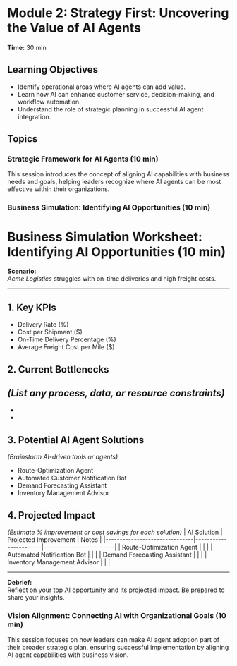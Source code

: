 # Module 2: Strategy First: Uncovering the Value of AI Agents

**Time:** 30 min

## Learning Objectives

*   Identify operational areas where AI agents can add value.
*   Learn how AI can enhance customer service, decision-making, and workflow automation.
*   Understand the role of strategic planning in successful AI agent integration.

## Topics

### Strategic Framework for AI Agents (10 min)

This session introduces the concept of aligning AI capabilities with business needs and goals, helping leaders recognize where AI agents can be most effective within their organizations.

### Business Simulation: Identifying AI Opportunities (10 min)

# Business Simulation Worksheet: Identifying AI Opportunities (10 min)

**Scenario:**  
_Acme Logistics_ struggles with on-time deliveries and high freight costs.

---

## 1. Key KPIs  
- Delivery Rate (%)  
- Cost per Shipment ($)  
- On-Time Delivery Percentage (%)  
- Average Freight Cost per Mile ($)

## 2. Current Bottlenecks  
_(List any process, data, or resource constraints)_
-  
-  
-  

## 3. Potential AI Agent Solutions  
_(Brainstorm AI-driven tools or agents)_
- Route-Optimization Agent  
- Automated Customer Notification Bot  
- Demand Forecasting Assistant  
- Inventory Management Advisor  

## 4. Projected Impact  
_(Estimate % improvement or cost savings for each solution)_
| AI Solution                   | Projected Improvement | Notes                   |
|-------------------------------|-----------------------|-------------------------|
| Route-Optimization Agent      |                       |                         |
| Automated Notification Bot    |                       |                         |
| Demand Forecasting Assistant  |                       |                         |
| Inventory Management Advisor  |                       |                         |

---

**Debrief:**  
Reflect on your top AI opportunity and its projected impact. Be prepared to share your insights.

### Vision Alignment: Connecting AI with Organizational Goals (10 min)

This session focuses on how leaders can make AI agent adoption part of their broader strategic plan, ensuring successful implementation by aligning AI agent capabilities with business vision.
